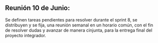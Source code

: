 <h2>Reunión 10 de Junio:</h2>
Se definen tareas pendientes para resolver durante el sprint 8, se distribuyen y se fija, una reunión semanal en un horario común, con el fin de resolver dudas y avanzar de manera cinjunta, para la entrega final del proyecto integrador.
